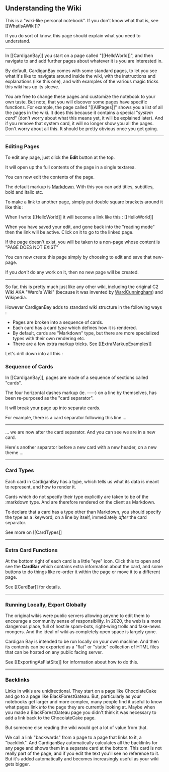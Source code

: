
## Understanding the Wiki

This is a "wiki-like personal notebook". If you don't know what that is, see [[WhatIsAWiki]]?

If you do sort of know, this page should explain what you need to understand. 

----

In [[CardiganBay]] you start on a page called "[[HelloWorld]]", and then navigate to and add further pages about whatever it is you are interested in.

By default, CardiganBay comes with some standard pages, to let you see what it's like to navigate around inside the wiki, with the instructions and explanations (like this one), and with examples of the various magic tricks this wiki has up its sleeve.

You are free to change these pages and customize the notebook to your own taste. But note, that you will discover some pages have specific functions. For example, the page called "[[AllPages]]" shows you a list of all the pages in the wiki. It does this because it contains a special "*system card*" (don't worry about what this means yet, it will be explained later). And if you remove that system card, it will no longer show you all the pages. Don't worry about all this. It should be pretty obvious once you get going. 

----

### Editing Pages 

To edit any page, just click the **Edit** button at the top. 

It will open up the full contents of the page in a single textarea.

You can now edit the contents of the page.

The default markup is [Markdown](https://daringfireball.net/projects/markdown/syntax). With this you can add titles, subtitles, bold and italic etc.

To make a link to another page, simply put double square brackets around it like this :

When I write [<!-- -->[HelloWorld]] it will become a link like this : [[HelloWorld]]

When you have saved your edit, and gone back into the "reading mode" then the link will be active. Click on it to go to the linked page.

If the page doesn't exist, you will be taken to a non-page whose content is "PAGE DOES NOT EXIST"

You can now create this page simply by choosing to edit and save that new-page. 

If you *don't* do any work on it, then no new page will be created. 




----

So far, this is pretty much just like any other wiki, including the original C2 Wiki AKA "Ward's Wiki" (because it was invented by [WardCunningham]()) and Wikipedia.

However CardiganBay adds to standard wiki structure in the following ways :

- Pages are broken into a sequence of cards. 
- Each card has a card *type* which defines how it is rendered. 
- By default, cards are "Markdown" type, but there are more specialized types with their own rendering etc. 
- There are a few extra markup tricks. See [[ExtraMarkupExamples]]

Let's drill down into all this :

### Sequence of Cards

In [[CardiganBay]], pages are made of a sequence of sections called "cards". 

The four horizontal dashes markup (ie. -<!-->-<!-->-<!-->-) on a line by themselves, has been re-purposed as the "card separator".

It will break your page up into separate cards.

For example, there is a card separator following this line ...

----

... we are now after the card separator. And you can see we are in a new card.

Here's another separator before a new card with a new header, on a new theme ...


----

### Card Types

Each card in CardiganBay has a type, which tells us what its data is meant to represent, and how to render it. 

Cards which do not specify their type explicitly are taken to be of the :markdown type. And are therefore rendered on the client as Markdown.


To declare that a card has a type other than Markdown, you should specify the type as a :keyword, on a line by itself, immediately *after* the card separator.

See more on [[CardTypes]]

----

### Extra Card Functions

At the bottom right of each card is a little "eye" icon. Click this to open and see the **CardBar** which contains extra information about the card, and some buttons to do things like re-order it within the page or move it to a different page.

See [[CardBar]] for details.

----

### Running Locally, Export Globally

The original wikis were public servers allowing anyone to edit them to encourage a community sense of responsibility. In 2020, the web is a more dangerous place, full of hostile spam-bots, right-wing trolls and fake-news mongers. And the ideal of wiki as completely open space is largely gone.

Cardigan Bay is intended to be run locally on your own machine. And then its contents can be exported as a "flat" or "static" collection of HTML files that can be hosted on any public facing server. 

See [[ExportingAsFlatSite]] for information about how to do this. 

----

### Backlinks

Links in wikis are unidirectional. They start on a page like ChocolateCake and go to a page like BlackForestGateau. But, particularly as your notebooks get larger and more complex, many people find it useful to know what pages link *into* the page they are currently looking at. Maybe when you made a BlackForestGateau page you didn't think it was necessary to add a link back to the ChocolateCake page. 

But someone else reading the wiki would get a lot of value from that. 

We call a link "backwards" from a page to a page that links to it, a "backlink". And CardiganBay automatically calculates all the backlinks for any page and shows them in a separate card at the bottom. This card is not really part of the page, and if you edit the text you'll see no reference to it. But it's added automatically and becomes increasingly useful as your wiki gets bigger.